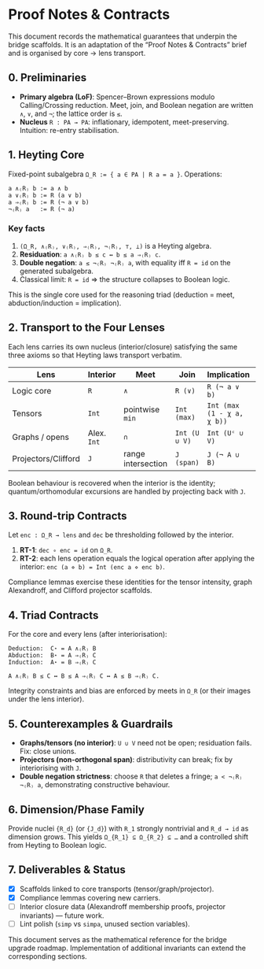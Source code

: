# Proof Notes & Contracts

This document records the mathematical guarantees that underpin the bridge scaffolds.  It is an
adaptation of the “Proof Notes & Contracts” brief and is organised by core → lens transport.

## 0. Preliminaries

- **Primary algebra (LoF)**: Spencer–Brown expressions modulo Calling/Crossing reduction.  Meet,
  join, and Boolean negation are written `∧`, `∨`, and `¬`; the lattice order is `≤`.
- **Nucleus** `R : PA → PA`: inflationary, idempotent, meet-preserving.  Intuition: re-entry
  stabilisation.

## 1. Heyting Core

Fixed-point subalgebra `Ω_R := { a ∈ PA | R a = a }`.  Operations:

```
a ∧₍R₎ b := a ∧ b
a ∨₍R₎ b := R (a ∨ b)
a ⇒₍R₎ b := R (¬ a ∨ b)
¬₍R₎ a   := R (¬ a)
```

### Key facts

1. `(Ω_R, ∧₍R₎, ∨₍R₎, ⇒₍R₎, ¬₍R₎, ⊤, ⊥)` is a Heyting algebra.
2. **Residuation**: `a ∧₍R₎ b ≤ c ↔ b ≤ a ⇒₍R₎ c`.
3. **Double negation**: `a ≤ ¬₍R₎ ¬₍R₎ a`, with equality iff `R = id` on the generated subalgebra.
4. Classical limit: `R = id` ⇒ the structure collapses to Boolean logic.

This is the single core used for the reasoning triad (deduction = meet, abduction/induction =
implication).

## 2. Transport to the Four Lenses

Each lens carries its own nucleus (interior/closure) satisfying the same three axioms so that
Heyting laws transport verbatim.

| Lens              | Interior      | Meet                  | Join                              | Implication                              | Negation                  |
| ----------------- | ------------- | --------------------- | --------------------------------- | ---------------------------------------- | ------------------------- |
| Logic core        | `R`           | `∧`                    | `R (∨)`                           | `R (¬ a ∨ b)`                            | `R (¬ a)`                 |
| Tensors           | `Int`         | pointwise `min`       | `Int (max)`                       | `Int (max (1 - χ a, χ b))`               | `Int (1 - χ a)`           |
| Graphs / opens    | Alex. `Int`   | `∩`                    | `Int (U ∪ V)`                     | `Int (Uᶜ ∪ V)`                           | `Int (Uᶜ)`                |
| Projectors/Clifford | `J`        | range intersection    | `J (span)`                        | `J (¬ A ∪ B)`                            | `J (¬ A)`                 |

Boolean behaviour is recovered when the interior is the identity; quantum/orthomodular excursions are
handled by projecting back with `J`.

## 3. Round-trip Contracts

Let `enc : Ω_R → lens` and `dec` be thresholding followed by the interior.

1. **RT-1**: `dec ∘ enc = id` on `Ω_R`.
2. **RT-2**: each lens operation equals the logical operation after applying the interior:
   `enc (a ⋄ b) = Int (enc a ⋄ enc b)`.

Compliance lemmas exercise these identities for the tensor intensity, graph Alexandroff, and Clifford
projector scaffolds.

## 4. Triad Contracts

For the core and every lens (after interiorisation):

```
Deduction:  C⋆ = A ∧₍R₎ B
Abduction:  B⋆ = A ⇒₍R₎ C
Induction:  A⋆ = B ⇒₍R₎ C

A ∧₍R₎ B ≤ C ↔ B ≤ A ⇒₍R₎ C ↔ A ≤ B ⇒₍R₎ C.
```

Integrity constraints and bias are enforced by meets in `Ω_R` (or their images under the lens
interior).

## 5. Counterexamples & Guardrails

- **Graphs/tensors (no interior)**: `U ∪ V` need not be open; residuation fails.  Fix: close unions.
- **Projectors (non-orthogonal span)**: distributivity can break; fix by interiorising with `J`.
- **Double negation strictness**: choose `R` that deletes a fringe; `a < ¬₍R₎ ¬₍R₎ a`, demonstrating
  constructive behaviour.

## 6. Dimension/Phase Family

Provide nuclei `{R_d}` (or `{J_d}`) with `R_1` strongly nontrivial and `R_d → id` as dimension grows.
This yields `Ω_{R_1} ⊆ Ω_{R_2} ⊆ …` and a controlled shift from Heyting to Boolean logic.

## 7. Deliverables & Status

- [x] Scaffolds linked to core transports (tensor/graph/projector).
- [x] Compliance lemmas covering new carriers.
- [ ] Interior closure data (Alexandroff membership proofs, projector invariants) — future work.
- [ ] Lint polish (`simp` vs `simpa`, unused section variables).

This document serves as the mathematical reference for the bridge upgrade roadmap.  Implementation of
additional invariants can extend the corresponding sections.
